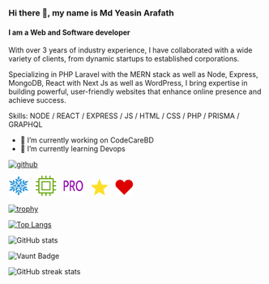 ### Hi there 👋, my name is Md Yeasin Arafath
#### I am a Web and Software developer
With over 3 years of industry experience, I have collaborated with a wide variety of clients, from dynamic startups to established corporations.

Specializing in PHP Laravel with the MERN stack as well as Node, Express, MongoDB, React with Next Js as well as WordPress, I bring expertise in building powerful, user-friendly websites that enhance online presence and achieve success.

Skills: NODE / REACT / EXPRESS / JS / HTML / CSS / PHP / PRISMA / GRAPHQL 

- 🔭 I’m currently working on CodeCareBD 
- 🌱 I’m currently learning Devops 


[<img src='https://cdn.jsdelivr.net/npm/simple-icons@3.0.1/icons/github.svg' alt='github' height='40'>](https://github.com/aharafath)  

<a href='https://archiveprogram.github.com/'><img src='https://raw.githubusercontent.com/acervenky/animated-github-badges/master/assets/acbadge.gif' width='40' height='40'></a> <a href='https://docs.github.com/en/developers'><img src='https://raw.githubusercontent.com/acervenky/animated-github-badges/master/assets/devbadge.gif' width='40' height='40'></a> <a href='https://github.com/pricing'><img src='https://raw.githubusercontent.com/acervenky/animated-github-badges/master/assets/pro.gif' width='40' height='40'></a> <a href='https://stars.github.com/'><img src='https://raw.githubusercontent.com/acervenky/animated-github-badges/master/assets/starbadge.gif' width='35' height='35'></a> <a href='https://docs.github.com/en/github/supporting-the-open-source-community-with-github-sponsors'><img src='https://raw.githubusercontent.com/acervenky/animated-github-badges/master/assets/sponsorbadge.gif' width='35' height='35'></a> 

[![trophy](https://github-profile-trophy.vercel.app/?username=aharafath)](https://github.com/ryo-ma/github-profile-trophy)

[![Top Langs](https://github-readme-stats.vercel.app/api/top-langs/?username=aharafath)](https://github.com/anuraghazra/github-readme-stats)

![GitHub stats](https://github-readme-stats.vercel.app/api?username=aharafath&show_icons=true&count_private=true)  

![Vaunt Badge](https://api.vaunt.dev/v1/github/entities/aharafath/contributions?format=svg&private=true)  

![GitHub streak stats](https://streak-stats.demolab.com/?user=aharafath)  


